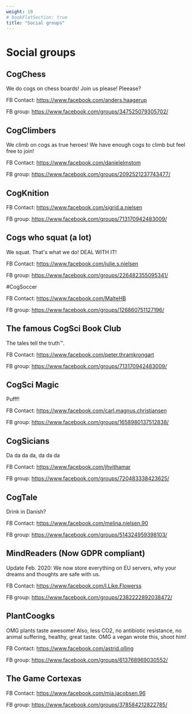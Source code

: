 ```yaml
---
weight: 10
# bookFlatSection: true
title: "Social groups"
---
```


# Social groups

## CogChess

We do cogs on chess boards! Join us please! Pleease?

FB Contact: https://www.facebook.com/anders.haagerup

FB group: https://www.facebook.com/groups/347525079305702/

## CogClimbers

We climb on cogs as true heroes! We have enough cogs to climb but feel free to join!

FB Contact: https://www.facebook.com/danielelmstom

FB group: https://www.facebook.com/groups/2092521237743477/

## CogKnition

FB Contact: https://www.facebook.com/sigrid.a.nielsen

FB group: https://www.facebook.com/groups/713170942483009/


## Cogs who squat (a lot)

We squat. That's what we do! DEAL WITH IT!

FB Contact: https://www.facebook.com/julie.s.nielsen 

FB group: https://www.facebook.com/groups/226482355095341/ 

#CogSoccer

FB Contact: https://www.facebook.com/MalteHB

FB group: https://www.facebook.com/groups/126860751127196/

## The famous CogSci Book Club

The tales tell the truth&trade;.

FB Contact: https://www.facebook.com/peter.thramkrongart 

FB group: https://www.facebook.com/groups/713170942483009/

## CogSci Magic

Pufff!

FB Contact: https://www.facebook.com/carl.magnus.christiansen

FB group: https://www.facebook.com/groups/1658980137512838/ 

## CogSicians

Da da da da, da da da

FB Contact: https://www.facebook.com/jhvithamar

FB group: https://www.facebook.com/groups/720483338423625/

## CogTale

Drink in Danish?

FB Contact: https://www.facebook.com/melina.nielsen.90

FB group: https://www.facebook.com/groups/514324959398103/

## MindReaders (Now GDPR compliant)

Update Feb. 2020: We now store everything on EU servers, why your dreams and thoughts are safe with us.

FB Contact: https://www.facebook.com/I.Like.Flowerss 

FB group: https://www.facebook.com/groups/2382222892038472/ 


## PlantCoogks

OMG plants taste awesome! Also, less CO2, no antibiotic resistance, no animal suffering, healthy, great taste. OMG a vegan wrote this, shoot him!

FB Contact: https://www.facebook.com/astrid.olling 

FB group: https://www.facebook.com/groups/613768969030552/ 

## The Game Cortexas

FB Contact: https://www.facebook.com/mia.jacobsen.96 

FB group: https://www.facebook.com/groups/378584212822785/

